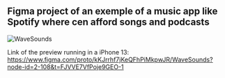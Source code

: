 Figma project of an exemple of a music app like Spotify where cen afford songs and podcasts
--
![WaveSounds](https://github.com/user-attachments/assets/f275a374-98e6-422f-930c-3117d2082ab2)

Link of the preview running in  a iPhone 13: https://www.figma.com/proto/kKJrrhf7jKeQFhPiMkpwJR/WaveSounds?node-id=2-108&t=FJVVE7VfPoje9GEO-1
